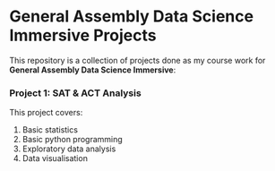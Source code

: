 # General Assembly Data Science Immersive Projects

This repository is a collection of projects done as my course work for **General Assembly Data Science Immersive**:

### Project 1: SAT & ACT Analysis

This project covers:
1. Basic statistics
2. Basic python programming
3. Exploratory data analysis
4. Data visualisation

